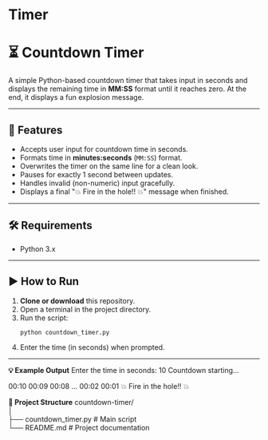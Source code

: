 # Timer
# ⏳ Countdown Timer

A simple Python-based countdown timer that takes input in seconds and displays the remaining time in **MM:SS** format until it reaches zero. At the end, it displays a fun explosion message.

---

## 📜 Features
- Accepts user input for countdown time in seconds.
- Formats time in **minutes:seconds** (`MM:SS`) format.
- Overwrites the timer on the same line for a clean look.
- Pauses for exactly 1 second between updates.
- Handles invalid (non-numeric) input gracefully.
- Displays a final "💥 Fire in the hole!! 💥" message when finished.

---

## 🛠 Requirements
- Python 3.x

---

## ▶️ How to Run
1. **Clone or download** this repository.
2. Open a terminal in the project directory.
3. Run the script:
   ```bash
   python countdown_timer.py
4. Enter the time (in seconds) when prompted.

---

**💡 Example Output**
Enter the time in seconds: 10
Countdown starting...

00:10
00:09
00:08
...
00:02
00:01
💥 Fire in the hole!! 💥

**📂 Project Structure**
countdown-timer/<br>
│<br>
├── countdown_timer.py  # Main script<br>
└── README.md           # Project documentation <br> 
